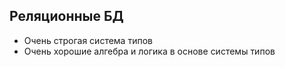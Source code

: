 ﻿## Реляционные БД

* Очень строгая система типов
* Очень хорошие алгебра и логика в основе системы типов
